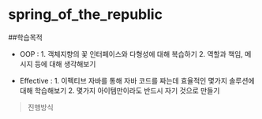 # spring_of_the_republic


 ##학습목적
 - OOP :  1. 객체지향의 꽃 인터페이스와 다형성에 대해 복습하기
          2. 역할과 책임, 메시지 등에 대해 생각해보기
   
 - Effective : 1. 이펙티브 자바를 통해 자바 코드를 짜는데 효율적인 몇가지 솔루션에 대해 학습해보기
               2. 몇가지 아이템만이라도 반드시 자기 것으로 만들기




> 진행방식
